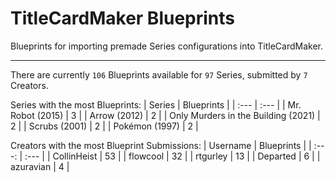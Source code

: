 # TitleCardMaker Blueprints

Blueprints for importing premade Series configurations into TitleCardMaker.

---

There are currently `106` Blueprints available for `97` Series, submitted by `7` Creators.

Series with the most Blueprints:
| Series | Blueprints |
| :--- | :--- |
| Mr. Robot (2015) | 3 |
| Arrow (2012) | 2 |
| Only Murders in the Building (2021) | 2 |
| Scrubs (2001) | 2 |
| Pokémon (1997) | 2 |

Creators with the most Blueprint Submissions:
| Username | Blueprints |
| :---: | :--- |
| CollinHeist | 53 |
| flowcool | 32 |
| rtgurley | 13 |
| Departed | 6 |
| azuravian | 4 |
